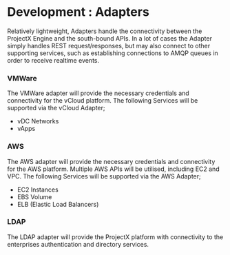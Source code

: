 #  Development : Adapters

Relatively lightweight, Adapters handle the connectivity between the ProjectX
Engine and the south-bound APIs. In a lot of cases the Adapter simply handles
REST request/responses, but may also connect to other supporting services,
such as establishing connections to AMQP queues in order to receive realtime
events.

### VMWare

The VMWare adapter will provide the necessary credentials and connectivity for
the vCloud platform. The following Services will be supported via the vCloud
Adapter;

  * vDC Networks
  * vApps

### AWS

The AWS adapter will provide the necessary credentials and connectivity for
the AWS platform. Multiple AWS APIs will be utilised, including EC2 and VPC.
The following Services will be supported via the AWS Adapter;

  * EC2 Instances
  * EBS Volume
  * ELB (Elastic Load Balancers)

### LDAP

The LDAP adapter will provide the ProjectX platform with connectivity to the
enterprises authentication and directory services.

